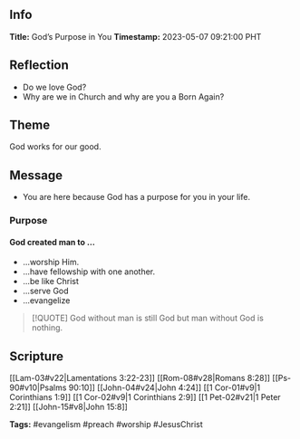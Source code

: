 ## Info
**Title:** God’s Purpose in You
**Timestamp:** 2023-05-07 09:21:00 PHT

## Reflection
- Do we love God?
- Why are we in Church and why are you a Born Again?

## Theme
God works for our good.

## Message
- You are here because God has a purpose for you in your life.

### Purpose
#### God created man to …
- …worship Him.
- …have fellowship with one another.
- …be like Christ
- …serve God
- …evangelize

> [!QUOTE]
> God without man is still God but man without God is nothing.

## Scripture
[[Lam-03#v22|Lamentations 3:22-23]]
[[Rom-08#v28|Romans 8:28]]
[[Ps-90#v10|Psalms 90:10]]
[[John-04#v24|John 4:24]]
[[1 Cor-01#v9|1 Corinthians 1:9]]
[[1 Cor-02#v9|1 Corinthians 2:9]]
[[1 Pet-02#v21|1 Peter 2:21]]
[[John-15#v8|John 15:8]]

**Tags:** #evangelism #preach #worship #JesusChrist